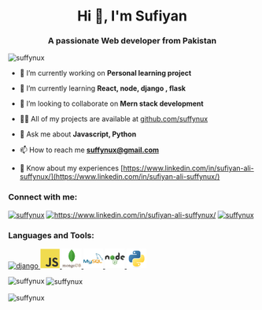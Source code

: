 <h1 align="center">Hi 👋, I'm Sufiyan</h1>
<h3 align="center">A passionate Web developer from Pakistan</h3>

<p align="left"> <img src="https://komarev.com/ghpvc/?username=suffynux&label=Profile%20views&color=0e75b6&style=flat" alt="suffynux" /> </p>

- 🔭 I’m currently working on **Personal learning project**

- 🌱 I’m currently learning **React, node, django , flask**

- 👯 I’m looking to collaborate on **Mern stack development**

- 👨‍💻 All of my projects are available at [github.com/suffynux](github.com/suffynux)

- 💬 Ask me about **Javascript, Python**

- 📫 How to reach me **suffynux@gmail.com**

- 📄 Know about my experiences [https://www.linkedin.com/in/sufiyan-ali-suffynux/](https://www.linkedin.com/in/sufiyan-ali-suffynux/)

<h3 align="left">Connect with me:</h3>
<p align="left">
<a href="https://twitter.com/suffynux" target="blank"><img align="center" src="https://raw.githubusercontent.com/rahuldkjain/github-profile-readme-generator/master/src/images/icons/Social/twitter.svg" alt="suffynux" height="30" width="40" /></a>
<a href="https://linkedin.com/in/https://www.linkedin.com/in/sufiyan-ali-suffynux/" target="blank"><img align="center" src="https://raw.githubusercontent.com/rahuldkjain/github-profile-readme-generator/master/src/images/icons/Social/linked-in-alt.svg" alt="https://www.linkedin.com/in/sufiyan-ali-suffynux/" height="30" width="40" /></a>
<a href="https://instagram.com/suffynux" target="blank"><img align="center" src="https://raw.githubusercontent.com/rahuldkjain/github-profile-readme-generator/master/src/images/icons/Social/instagram.svg" alt="suffynux" height="30" width="40" /></a>
</p>

<h3 align="left">Languages and Tools:</h3>
<p align="left"> <a href="https://www.djangoproject.com/" target="_blank" rel="noreferrer"> <img src="https://cdn.worldvectorlogo.com/logos/django.svg" alt="django" width="40" height="40"/> </a> <a href="https://developer.mozilla.org/en-US/docs/Web/JavaScript" target="_blank" rel="noreferrer"> <img src="https://raw.githubusercontent.com/devicons/devicon/master/icons/javascript/javascript-original.svg" alt="javascript" width="40" height="40"/> </a> <a href="https://www.mongodb.com/" target="_blank" rel="noreferrer"> <img src="https://raw.githubusercontent.com/devicons/devicon/master/icons/mongodb/mongodb-original-wordmark.svg" alt="mongodb" width="40" height="40"/> </a> <a href="https://www.mysql.com/" target="_blank" rel="noreferrer"> <img src="https://raw.githubusercontent.com/devicons/devicon/master/icons/mysql/mysql-original-wordmark.svg" alt="mysql" width="40" height="40"/> </a> <a href="https://nodejs.org" target="_blank" rel="noreferrer"> <img src="https://raw.githubusercontent.com/devicons/devicon/master/icons/nodejs/nodejs-original-wordmark.svg" alt="nodejs" width="40" height="40"/> </a> <a href="https://www.python.org" target="_blank" rel="noreferrer"> <img src="https://raw.githubusercontent.com/devicons/devicon/master/icons/python/python-original.svg" alt="python" width="40" height="40"/> </a> </p>

<p><img align="left" src="https://github-readme-stats.vercel.app/api/top-langs?username=suffynux&show_icons=true&locale=en&layout=compact" alt="suffynux" /></p>

<p>&nbsp;<img align="center" src="https://github-readme-stats.vercel.app/api?username=suffynux&show_icons=true&locale=en" alt="suffynux" /></p>

<p><img align="center" src="https://github-readme-streak-stats.herokuapp.com/?user=suffynux&" alt="suffynux" /></p>
